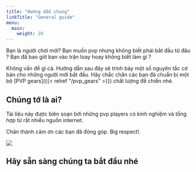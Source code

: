 ```yaml
---
title: "Hướng dẫn chung"
linkTitle: "General guide"
menu:
  main:
    weight: 20
---
```


Bạn là người chơi mới? Bạn muốn pvp nhưng không biết phải bắt đầu từ đâu ? Bạn đã bao giờ bạn vào trận loay hoay không biết làm gì ?

Không vấn đề gì cả. Hướng dẫn sau đây sẽ trình bày một số nguyên tắc cơ bản cho những người mới bắt đầu. Hãy chắc chắn các bạn đã chuẩn bị một bộ [PVP gears]({{< relref "/pvp_gears" >}}) chất lượng để chiến nhé.

## Chúng tớ là ai?

Tài liệu này được biên soạn bởi những pvp players có kinh nghiệm và tổng hợp từ rất nhiều nguồn internet.

Chân thành cảm ơn các bạn đã đóng góp. Big respect!.

![](/elswordpvpwiki/beginner_guide/elsword_welcome.jpg)

## Hãy sẵn sàng chúng ta bắt đầu nhé